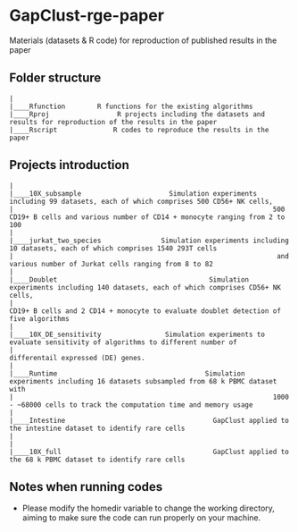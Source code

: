 # GapClust-rge-paper
Materials (datasets & R code) for reproduction of published results in the paper 

## Folder structure
```
|
|____Rfunction        R functions for the existing algorithms
|____Rproj                 R projects including the datasets and results for reproduction of the results in the paper
|____Rscript              R codes to reproduce the results in the paper
```


## Projects introduction
```
|
|____10X_subsample                      Simulation experiments including 99 datasets, each of which comprises 500 CD56+ NK cells, 
|                                                                 500 CD19+ B cells and various number of CD14 + monocyte ranging from 2 to 100  
|
|____jurkat_two_species               Simulation experiments including 10 datasets, each of which comprises 1540 293T cells 
|                                                                  and various number of Jurkat cells ranging from 8 to 82  
|
|____Doublet                                      Simulation experiments including 140 datasets, each of which comprises CD56+ NK cells,  
|                                                                 CD19+ B cells and 2 CD14 + monocyte to evaluate doublet detection of five algorithms
|
|____10X_DE_sensitivity                Simulation experiments to evaluate sensitivity of algorithms to different number of 
|                                                                 differentail expressed (DE) genes.
|
|____Runtime                                     Simulation experiments including 16 datasets subsampled from 68 k PBMC dataset with 
|                                                                 1000 - ~68000 cells to track the computation time and memory usage
|
|____Intestine                                     GapClust applied to the intestine dataset to identify rare cells
|
|
|____10X_full                                      GapClust applied to the 68 k PBMC dataset to identify rare cells

```

## Notes when running codes
* Please modify the homedir variable to change the working directory, aiming to make sure the code can run properly on your machine. 
